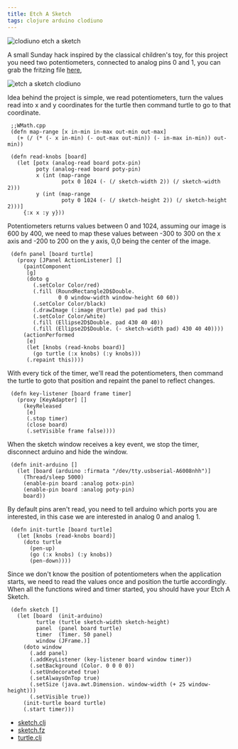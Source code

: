 ```yaml
---
title: Etch A Sketch
tags: clojure arduino clodiuno
---
```


![clodiuno etch a sketch](http://farm5.static.flickr.com/4052/4322207526\_3384ff2e84.jpg)

A small Sunday hack inspired by the classical children's toy, for this
project you need two potentiometers, connected to analog pins 0 and 1,
you can grab the fritzing file [here](/code/clodiuno/sketch/sketch.fz),

![etch a sketch clodiuno](http://farm5.static.flickr.com/4011/4322207530\_259a12f8e2\_o.png)

Idea behind the project is simple, we read potentiometers, turn the
values read into x and y coordinates for the turtle then command turtle
to go to that coordinate.

     ;;WMath.cpp
     (defn map-range [x in-min in-max out-min out-max]
       (+ (/ (* (- x in-min) (- out-max out-min)) (- in-max in-min)) out-min))

     (defn read-knobs [board]
       (let [potx (analog-read board potx-pin)
             poty (analog-read board poty-pin)
             x (int (map-range 
                     potx 0 1024 (- (/ sketch-width 2)) (/ sketch-width 2)))
             y (int (map-range 
                     poty 0 1024 (- (/ sketch-height 2)) (/ sketch-height 2)))]
         {:x x :y y}))

Potentiometers returns values between 0 and 1024, assuming our image is
600 by 400, we need to map these values between -300 to 300 on the x
axis and -200 to 200 on the y axis, 0,0 being the center of the image.

     (defn panel [board turtle]
       (proxy [JPanel ActionListener] []
         (paintComponent
          [g]
          (doto g
            (.setColor Color/red)
            (.fill (RoundRectangle2D$Double.
                    0 0 window-width window-height 60 60))
            (.setColor Color/black)
            (.drawImage (:image @turtle) pad pad this)
            (.setColor Color/white)
            (.fill (Ellipse2D$Double. pad 430 40 40))
            (.fill (Ellipse2D$Double. (- sketch-width pad) 430 40 40))))
         (actionPerformed 
          [e] 
          (let [knobs (read-knobs board)]
            (go turtle (:x knobs) (:y knobs)))
          (.repaint this))))

With every tick of the timer, we'll read the potentiometers, then
command the turtle to goto that position and repaint the panel to
reflect changes.

     (defn key-listener [board frame timer]
       (proxy [KeyAdapter] [] 
         (keyReleased 
          [e]
          (.stop timer)
          (close board)
          (.setVisible frame false))))

When the sketch window receives a key event, we stop the timer,
disconnect arduino and hide the window.

     (defn init-arduino []
       (let [board (arduino :firmata "/dev/tty.usbserial-A6008nhh")]
         (Thread/sleep 5000)
         (enable-pin board :analog potx-pin)
         (enable-pin board :analog poty-pin)
         board))

By default pins aren't read, you need to tell arduino which ports you
are interested, in this case we are interested in analog 0 and analog
1.

     (defn init-turtle [board turtle]
       (let [knobs (read-knobs board)]
         (doto turtle
           (pen-up)
           (go (:x knobs) (:y knobs))
           (pen-down))))

Since we don't know the position of potentiometers when the application
starts, we need to read the values once and position the turtle
accordingly. When all the functions wired and timer started, you should
have your Etch A Sketch.

     (defn sketch []
       (let [board  (init-arduino)
             turtle (turtle sketch-width sketch-height)
             panel  (panel board turtle)
             timer  (Timer. 50 panel)
             window (JFrame.)]
         (doto window
           (.add panel)
           (.addKeyListener (key-listener board window timer))
           (.setBackground (Color. 0 0 0 0))
           (.setUndecorated true)
           (.setAlwaysOnTop true)
           (.setSize (java.awt.Dimension. window-width (+ 25 window-height)))
           (.setVisible true))
         (init-turtle board turtle)
         (.start timer)))

 - [sketch.clj](/code/clodiuno/sketch/sketch.clj)
 - [sketch.fz](/code/clodiuno/sketch/sketch.fz)
 - [turtle.clj](/code/clojure/turtle.clj)
